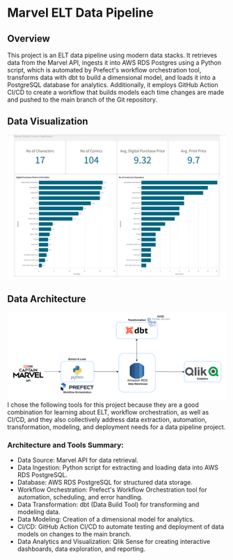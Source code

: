 # Marvel ELT Data Pipeline
## Overview 

This project is an ELT data pipeline using modern data stacks. It retrieves data from the Marvel API, ingests it into AWS RDS Postgres using a Python script, which is automated by Prefect's workflow orchestration tool, transforms data with dbt to build a dimensional model, and loads it into a PostgreSQL database for analytics. Additionally, it employs GitHub Action CI/CD to create a workflow that builds models each time changes are made and pushed to the main branch of the Git repository.

## Data Visualization
![](https://github.com/ukokobili/marvel_elt_pipeline/blob/main/images/Marvel_Studio_Dashboard.png)

## Data Architecture
![](https://github.com/ukokobili/marvel_elt_pipeline/blob/main/images/Marvel_ELT_Achitecture.png)
I chose the following tools for this project because they are a good combination for learning about ELT, workflow orchestration, as well as CI/CD, and they also collectively address data extraction, automation, transformation, modeling, and deployment needs for a data pipeline project.

### Architecture and Tools Summary:
* Data Source: Marvel API for data retrieval.
* Data Ingestion: Python script for extracting and loading data into AWS RDS PostgreSQL.
* Database: AWS RDS PostgreSQL for structured data storage.
* Workflow Orchestration: Prefect's Workflow Orchestration tool for automation, scheduling, and error handling.
* Data Transformation: dbt (Data Build Tool) for transforming and modeling data.
* Data Modeling: Creation of a dimensional model for analytics.
* CI/CD: GitHub Action CI/CD to automate testing and deployment of data models on changes to the main branch.
* Data Analytics and Visualization: Qlik Sense for creating interactive dashboards, data exploration, and reporting.
